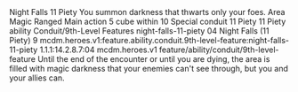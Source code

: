 <ability>
  <name>Night Falls</name>
  <cost>11 Piety</cost>
  <flavor>You summon darkness that thwarts only your foes.</flavor>
  <keywords>
    <keyword>Area</keyword>
    <keyword>Magic</keyword>
    <keyword>Ranged</keyword>
  </keywords>
  <type>Main action</type>
  <distance>5 cube within 10</distance>
  <target>Special</target>
  <metadata>
    <class>conduit</class>
    <cost>11 Piety</cost>
    <cost_amount>11</cost_amount>
    <cost_resource>Piety</cost_resource>
    <feature_type>ability</feature_type>
    <file_dpath>Conduit/9th-Level Features</file_dpath>
    <item_id>night-falls-11-piety</item_id>
    <item_index>04</item_index>
    <item_name>Night Falls (11 Piety)</item_name>
    <level>9</level>
    <scc>mcdm.heroes.v1:feature.ability.conduit.9th-level-feature:night-falls-11-piety</scc>
    <scdc>1.1.1:14.2.8.7:04</scdc>
    <source>mcdm.heroes.v1</source>
    <type>feature/ability/conduit/9th-level-feature</type>
  </metadata>
  <effects>
    <effect type="mundane">Until the end of the encounter or until you are dying, the area is filled with magic darkness that your enemies can&apos;t see through, but you and your allies can.</effect>
  </effects>
</ability>
